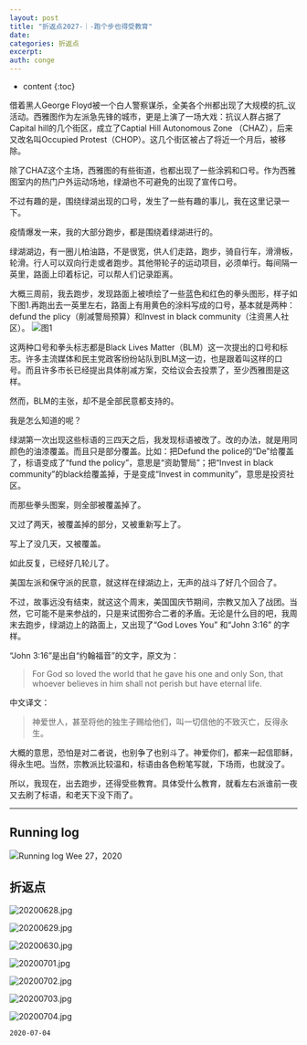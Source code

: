 ```yaml
---
layout: post
title: "折返点2027-｜-跑个步也得受教育"
date:
categories: 折返点
excerpt:
auth: conge
---
```

* content
{:toc}

借着黑人George Floyd被一个白人警察谋杀，全美各个州都出现了大规模的抗_议活动。西雅图作为左派急先锋的城市，更是上演了一场大戏：抗议人群占据了Capital hill的几个街区，成立了Captial Hill Autonomous Zone （CHAZ），后来又改名叫Occupied Protest（CHOP）。这几个街区被占了将近一个月后，被移除。

除了CHAZ这个主场，西雅图的有些街道，也都出现了一些涂鸦和口号。作为西雅图室内的热门户外运动场地，绿湖也不可避免的出现了宣传口号。

不过有趣的是，围绕绿湖出现的口号，发生了一些有趣的事儿，我在这里记录一下。

疫情爆发一来，我的大部分跑步，都是围绕着绿湖进行的。

绿湖湖边，有一圈儿柏油路，不是很宽，供人们走路，跑步，骑自行车，滑滑板，轮滑。行人可以双向行走或者跑步。其他带轮子的运动项目，必须单行。每间隔一英里，路面上印着标记，可以帮人们记录距离。

大概三周前，我去跑步，发现路面上被喷绘了一些蓝色和红色的拳头图形，样子如下图1.再跑出去一英里左右，路面上有用黄色的涂料写成的口号，基本就是两种：defund the plicy（削减警局预算）和Invest in black community（注资黑人社区）。
![图1](/assets/images/折返点/118382-80e2a547eec3d3ea.png)

这两种口号和拳头标志都是Black Lives Matter（BLM）这一次提出的口号和标志。许多主流媒体和民主党政客纷纷站队到BLM这一边，也是跟着叫这样的口号。而且许多市长已经提出具体削减方案，交给议会去投票了，至少西雅图是这样。

然而，BLM的主张，却不是全部民意都支持的。

我是怎么知道的呢？

绿湖第一次出现这些标语的三四天之后，我发现标语被改了。改的办法，就是用同颜色的油漆覆盖。而且只是部分覆盖。比如：把Defund the police的“De”给覆盖了，标语变成了“fund the policy”，意思是“资助警局”；把“Invest in black community”的black给覆盖掉，于是变成“Invest in community”，意思是投资社区。

而那些拳头图案，则全部被覆盖掉了。

又过了两天，被覆盖掉的部分，又被重新写上了。

写上了没几天，又被覆盖。

如此反复，已经好几轮儿了。

美国左派和保守派的民意，就这样在绿湖边上，无声的战斗了好几个回合了。

不过，故事远没有结束，就这这个周末，美国国庆节期间，宗教又加入了战团。当然，它可能不是来参战的，只是来试图弥合二者的矛盾。无论是什么目的吧，我周末去跑步，绿湖边上的路面上，又出现了“God Loves You” 和“John 3:16” 的字样。

“John 3:16”是出自“约翰福音”的文字，原文为：

> For God so loved the world that he gave his one and only Son, that whoever believes in him shall not perish but have eternal life.

中文译文：

> 神爱世人，甚至将他的独生子赐给他们，叫一切信他的不致灭亡，反得永生。

大概的意思，恐怕是对二者说，也别争了也别斗了。神爱你们，都来一起信耶稣，得永生吧。当然，宗教派比较温和，标语由各色粉笔写就，下场雨，也就没了。

所以，我现在，出去跑步，还得受些教育。具体受什么教育，就看左右派谁前一夜又去刷了标语，和老天下没下雨了。

----

## Running log
![Running log Wee 27，2020](/assets/images/折返点/118382-40f4f12af8be2f60.png)

 ## 折返点
 
![20200628.jpg](/assets/images/折返点/118382-dc76023a97bc2af2.jpg)

![20200629.jpg](/assets/images/折返点/118382-b5244f61d23515f9.jpg)

![20200630.jpg](/assets/images/折返点/118382-867a47ce50751c59.jpg)

![20200701.jpg](/assets/images/折返点/118382-3ff59ac4e7daba7d.jpg)

![20200702.jpg](/assets/images/折返点/118382-174d3cf3ccbee966.jpg)

![20200703.jpg](/assets/images/折返点/118382-0ca1adf2671fa08d.jpg)

![20200704.jpg](/assets/images/折返点/118382-f701797ac26d7503.jpg)

```
2020-07-04
```
